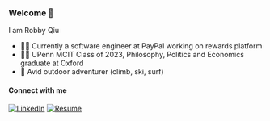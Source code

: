 ### Welcome 👋

I am Robby Qiu
- 🧑‍💻 Currently a software engineer at PayPal working on rewards platform
- 🧑‍🎓 UPenn MCIT Class of 2023, Philosophy, Politics and Economics graduate at Oxford
- 🧗 Avid outdoor adventurer (climb, ski, surf)

#### Connect with me
[![LinkedIn](https://img.shields.io/badge/linkedin-%230077B5.svg?style=for-the-badge&logo=linkedin&logoColor=white)](https://www.linkedin.com/in/xi-qiu/)
[![Resume](https://img.shields.io/badge/-resume-lightgrey?style=for-the-badge&logo=aboutdotme&logoColor=white)](https://robnanarivo.github.io/xi-qiu-resume/)
